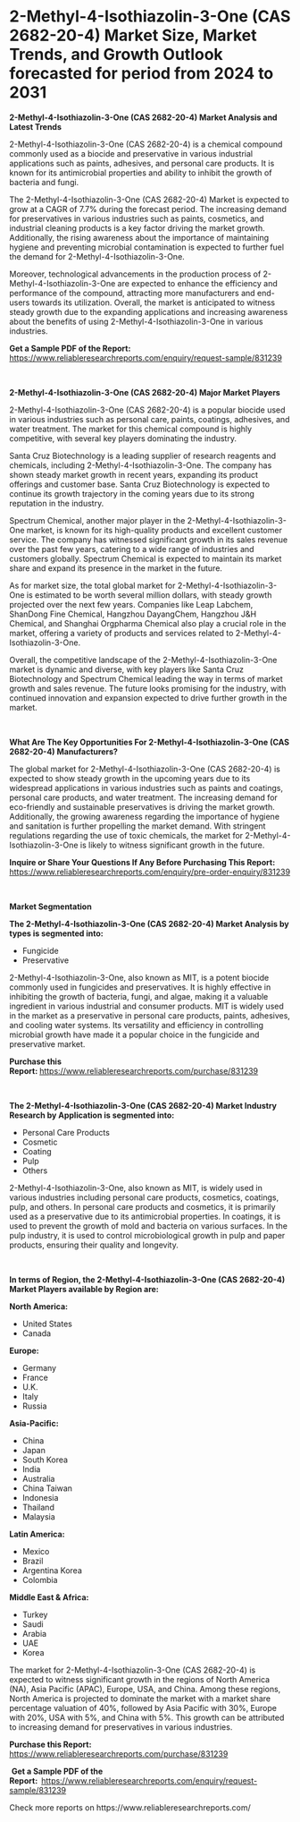 <p><h1>2-Methyl-4-Isothiazolin-3-One (CAS 2682-20-4) Market Size, Market Trends, and Growth Outlook forecasted for period from 2024 to 2031</h1></p><p><strong>2-Methyl-4-Isothiazolin-3-One (CAS 2682-20-4) Market Analysis and Latest Trends</strong></p>
<p><p>2-Methyl-4-Isothiazolin-3-One (CAS 2682-20-4) is a chemical compound commonly used as a biocide and preservative in various industrial applications such as paints, adhesives, and personal care products. It is known for its antimicrobial properties and ability to inhibit the growth of bacteria and fungi.</p><p>The 2-Methyl-4-Isothiazolin-3-One (CAS 2682-20-4) Market is expected to grow at a CAGR of 7.7% during the forecast period. The increasing demand for preservatives in various industries such as paints, cosmetics, and industrial cleaning products is a key factor driving the market growth. Additionally, the rising awareness about the importance of maintaining hygiene and preventing microbial contamination is expected to further fuel the demand for 2-Methyl-4-Isothiazolin-3-One.</p><p>Moreover, technological advancements in the production process of 2-Methyl-4-Isothiazolin-3-One are expected to enhance the efficiency and performance of the compound, attracting more manufacturers and end-users towards its utilization. Overall, the market is anticipated to witness steady growth due to the expanding applications and increasing awareness about the benefits of using 2-Methyl-4-Isothiazolin-3-One in various industries.</p></p>
<p><strong>Get a Sample PDF of the Report:&nbsp;</strong> <a href="https://www.reliableresearchreports.com/enquiry/request-sample/831239">https://www.reliableresearchreports.com/enquiry/request-sample/831239</a></p>
<p>&nbsp;</p>
<p><strong>2-Methyl-4-Isothiazolin-3-One (CAS 2682-20-4) Major Market Players</strong></p>
<p><p>2-Methyl-4-Isothiazolin-3-One (CAS 2682-20-4) is a popular biocide used in various industries such as personal care, paints, coatings, adhesives, and water treatment. The market for this chemical compound is highly competitive, with several key players dominating the industry.</p><p>Santa Cruz Biotechnology is a leading supplier of research reagents and chemicals, including 2-Methyl-4-Isothiazolin-3-One. The company has shown steady market growth in recent years, expanding its product offerings and customer base. Santa Cruz Biotechnology is expected to continue its growth trajectory in the coming years due to its strong reputation in the industry.</p><p>Spectrum Chemical, another major player in the 2-Methyl-4-Isothiazolin-3-One market, is known for its high-quality products and excellent customer service. The company has witnessed significant growth in its sales revenue over the past few years, catering to a wide range of industries and customers globally. Spectrum Chemical is expected to maintain its market share and expand its presence in the market in the future.</p><p>As for market size, the total global market for 2-Methyl-4-Isothiazolin-3-One is estimated to be worth several million dollars, with steady growth projected over the next few years. Companies like Leap Labchem, ShanDong Fine Chemical, Hangzhou DayangChem, Hangzhou J&H Chemical, and Shanghai Orgpharma Chemical also play a crucial role in the market, offering a variety of products and services related to 2-Methyl-4-Isothiazolin-3-One.</p><p>Overall, the competitive landscape of the 2-Methyl-4-Isothiazolin-3-One market is dynamic and diverse, with key players like Santa Cruz Biotechnology and Spectrum Chemical leading the way in terms of market growth and sales revenue. The future looks promising for the industry, with continued innovation and expansion expected to drive further growth in the market.</p></p>
<p>&nbsp;</p>
<p><strong>What Are The Key Opportunities For 2-Methyl-4-Isothiazolin-3-One (CAS 2682-20-4) Manufacturers?</strong></p>
<p><p>The global market for 2-Methyl-4-Isothiazolin-3-One (CAS 2682-20-4) is expected to show steady growth in the upcoming years due to its widespread applications in various industries such as paints and coatings, personal care products, and water treatment. The increasing demand for eco-friendly and sustainable preservatives is driving the market growth. Additionally, the growing awareness regarding the importance of hygiene and sanitation is further propelling the market demand. With stringent regulations regarding the use of toxic chemicals, the market for 2-Methyl-4-Isothiazolin-3-One is likely to witness significant growth in the future.</p></p>
<p><strong>Inquire or Share Your Questions If Any Before Purchasing This Report:</strong> <a href="https://www.reliableresearchreports.com/enquiry/pre-order-enquiry/831239">https://www.reliableresearchreports.com/enquiry/pre-order-enquiry/831239</a></p>
<p>&nbsp;</p>
<p><strong>Market Segmentation</strong></p>
<p><strong>The 2-Methyl-4-Isothiazolin-3-One (CAS 2682-20-4) Market Analysis by types is segmented into:</strong></p>
<p><ul><li>Fungicide</li><li>Preservative</li></ul></p>
<p><p>2-Methyl-4-Isothiazolin-3-One, also known as MIT, is a potent biocide commonly used in fungicides and preservatives. It is highly effective in inhibiting the growth of bacteria, fungi, and algae, making it a valuable ingredient in various industrial and consumer products. MIT is widely used in the market as a preservative in personal care products, paints, adhesives, and cooling water systems. Its versatility and efficiency in controlling microbial growth have made it a popular choice in the fungicide and preservative market.</p></p>
<p><strong>Purchase this Report:&nbsp;</strong><a href="https://www.reliableresearchreports.com/purchase/831239">https://www.reliableresearchreports.com/purchase/831239</a></p>
<p>&nbsp;</p>
<p><strong>The 2-Methyl-4-Isothiazolin-3-One (CAS 2682-20-4) Market Industry Research by Application is segmented into:</strong></p>
<p><ul><li>Personal Care Products</li><li>Cosmetic</li><li>Coating</li><li>Pulp</li><li>Others</li></ul></p>
<p><p>2-Methyl-4-Isothiazolin-3-One, also known as MIT, is widely used in various industries including personal care products, cosmetics, coatings, pulp, and others. In personal care products and cosmetics, it is primarily used as a preservative due to its antimicrobial properties. In coatings, it is used to prevent the growth of mold and bacteria on various surfaces. In the pulp industry, it is used to control microbiological growth in pulp and paper products, ensuring their quality and longevity.</p></p>
<p>&nbsp;</p>
<p><strong>In terms of Region, the 2-Methyl-4-Isothiazolin-3-One (CAS 2682-20-4) Market Players available by Region are:</strong></p>
<p>
    <p> <strong> North America: </strong>
        <ul>
            <li>United States</li>
            <li>Canada</li>
        </ul>
        </p> 
    <p> <strong> Europe: </strong>
        <ul>
            <li>Germany</li>
            <li>France</li>
            <li>U.K.</li>
            <li>Italy</li>
            <li>Russia</li>
        </ul>
        </p> 
    <p> <strong> Asia-Pacific: </strong>
        <ul>
            <li>China</li>
            <li>Japan</li>
            <li>South Korea</li>
            <li>India</li>
            <li>Australia</li>
            <li>China Taiwan</li>
            <li>Indonesia</li>
            <li>Thailand</li>
            <li>Malaysia</li>
        </ul>
        </p> 
    <p> <strong> Latin America: </strong>
        <ul>
            <li>Mexico</li>
            <li>Brazil</li>
            <li>Argentina Korea</li>
            <li>Colombia</li>
        </ul>
        </p> 
    <p> <strong> Middle East & Africa: </strong>
        <ul>
            <li>Turkey</li>
            <li>Saudi</li>
            <li>Arabia</li>
            <li>UAE</li>
            <li>Korea</li>
        </ul>
    </p>
    </p>
<p><p>The market for 2-Methyl-4-Isothiazolin-3-One (CAS 2682-20-4) is expected to witness significant growth in the regions of North America (NA), Asia Pacific (APAC), Europe, USA, and China. Among these regions, North America is projected to dominate the market with a market share percentage valuation of 40%, followed by Asia Pacific with 30%, Europe with 20%, USA with 5%, and China with 5%. This growth can be attributed to increasing demand for preservatives in various industries.</p></p>
<p><strong>Purchase this Report: </strong><a href="https://www.reliableresearchreports.com/purchase/831239">https://www.reliableresearchreports.com/purchase/831239</a></p>
<p>&nbsp;<strong>Get a Sample PDF of the Report:&nbsp;&nbsp;</strong><a href="https://www.reliableresearchreports.com/enquiry/request-sample/831239">https://www.reliableresearchreports.com/enquiry/request-sample/831239</a></p>
<p><strong></strong></p>
<p>Check more reports on https://www.reliableresearchreports.com/</p>